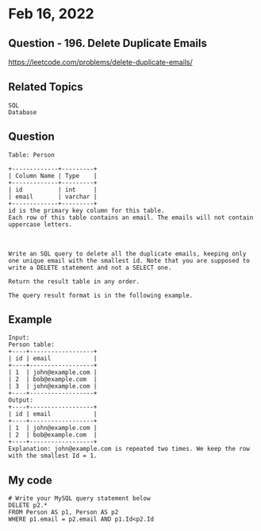 # Feb 16, 2022
## Question - 196. Delete Duplicate Emails
https://leetcode.com/problems/delete-duplicate-emails/

## Related Topics
    SQL
    Database

## Question
    Table: Person

    +-------------+---------+
    | Column Name | Type    |
    +-------------+---------+
    | id          | int     |
    | email       | varchar |
    +-------------+---------+
    id is the primary key column for this table.
    Each row of this table contains an email. The emails will not contain uppercase letters.

<br>

    Write an SQL query to delete all the duplicate emails, keeping only one unique email with the smallest id. Note that you are supposed to write a DELETE statement and not a SELECT one.

    Return the result table in any order.

    The query result format is in the following example.

## Example
    Input: 
    Person table:
    +----+------------------+
    | id | email            |
    +----+------------------+
    | 1  | john@example.com |
    | 2  | bob@example.com  |
    | 3  | john@example.com |
    +----+------------------+
    Output: 
    +----+------------------+
    | id | email            |
    +----+------------------+
    | 1  | john@example.com |
    | 2  | bob@example.com  |
    +----+------------------+
    Explanation: john@example.com is repeated two times. We keep the row with the smallest Id = 1.

## My code
```
# Write your MySQL query statement below
DELETE p2.*
FROM Person AS p1, Person AS p2
WHERE p1.email = p2.email AND p1.Id<p2.Id
```